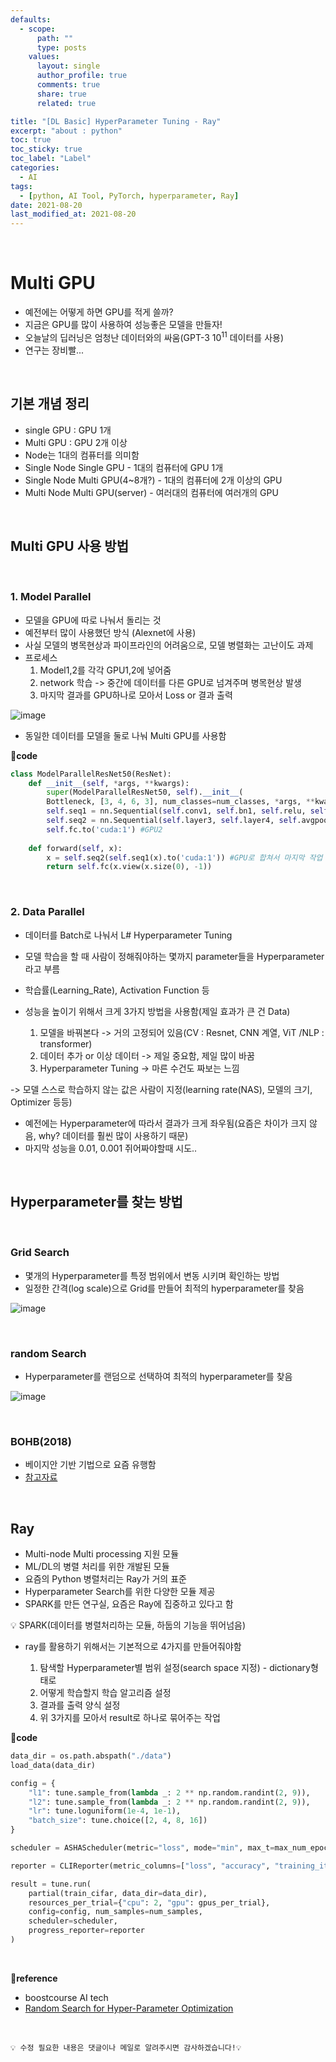 ```yaml
---
defaults:
  - scope:
      path: ""
      type: posts
    values:
      layout: single
      author_profile: true
      comments: true
      share: true
      related: true

title: "[DL Basic] HyperParameter Tuning - Ray"
excerpt: "about : python"
toc: true
toc_sticky: true
toc_label: "Label"
categories:
  - AI
tags:
  - [python, AI Tool, PyTorch, hyperparameter, Ray]
date: 2021-08-20
last_modified_at: 2021-08-20
---
```


<br>  

# Multi GPU

- 예전에는 어떻게 하면 GPU를 적게 쓸까?
- 지금은 GPU를 많이 사용하여 성능좋은 모델을 만들자!
- 오늘날의 딥러닝은 엄청난 데이터와의 싸움(GPT-3 $10^11$ 데이터를 사용)
- 연구는 장비빨...

<br>

## 기본 개념 정리 

- single GPU : GPU 1개
- Multi GPU : GPU 2개 이상
- Node는 1대의 컴퓨터를 의미함
- Single Node Single GPU - 1대의 컴퓨터에 GPU 1개
- Single Node Multi GPU(4~8개?) - 1대의 컴퓨터에 2개 이상의 GPU
- Multi Node Multi GPU(server) - 여러대의 컴퓨터에 여러개의 GPU

<br>

## Multi GPU 사용 방법

<br>

### 1. Model Parallel

- 모델을 GPU에 따로 나눠서 돌리는 것
- 예전부터 많이 사용했던 방식 (Alexnet에 사용)
- 사실 모델의 병목현상과 파이프라인의 어려움으로, 모델 병렬화는 고난이도 과제
- 프로세스
    1. Model1,2를 각각 GPU1,2에 넣어줌
    2. network 학습 -> 중간에 데이터를 다른 GPU로 넘겨주며 병목현상 발생
    3. 마지막 결과를 GPU하나로 모아서 Loss or 결과 출력

![image](https://user-images.githubusercontent.com/77658029/130342072-623f3f65-e429-4b22-80fb-4ca2adfc03ad.png)

- 동일한 데이터를 모델을 둘로 나눠 Multi GPU를 사용함

**📰code**
```python
class ModelParallelResNet50(ResNet):
    def __init__(self, *args, **kwargs):
        super(ModelParallelResNet50, self).__init__(
        Bottleneck, [3, 4, 6, 3], num_classes=num_classes, *args, **kwargs)
        self.seq1 = nn.Sequential(self.conv1, self.bn1, self.relu, self.maxpool, self.layer1, self.layer2).to('cuda:0')# GPU1
        self.seq2 = nn.Sequential(self.layer3, self.layer4, self.avgpool).to('cuda:1') #GPU2
        self.fc.to('cuda:1') #GPU2
        
    def forward(self, x):
        x = self.seq2(self.seq1(x).to('cuda:1')) #GPU로 합쳐서 마지막 작업 진행
        return self.fc(x.view(x.size(0), -1))
```

<br>

### 2. Data Parallel

- 데이터를 Batch로 나눠서 L# Hyperparameter Tuning

- 모델 학습을 할 때 사람이 정해줘야하는 몇까지 parameter들을 Hyperparameter라고 부름
- 학습률(Learning_Rate), Activation Function 등
- 성능을 높이기 위해서 크게 3가지 방법을 사용함(제일 효과가 큰 건 Data)

    1. 모델을 바꿔본다 -> 거의 고정되어 있음(CV : Resnet, CNN 계열, ViT /NLP : transformer)
    2. 데이터 추가 or 이상 데이터 -> 제일 중요함, 제일 많이 바꿈
    3. Hyperparameter Tuning -> 마른 수건도 짜보는 느낌

-> 모델 스스로 학습하지 않는 값은 사람이 지정(learning rate(NAS), 모델의 크기, Optimizer 등등)
- 예전에는 Hyperparameter에 따라서 결과가 크게 좌우됨(요즘은 차이가 크지 않음, why? 데이터를 훨씬 많이 사용하기 때문)
- 마지막 성능을 0.01, 0.001 쥐어짜야할때 시도..

<br>

## Hyperparameter를 찾는 방법

<br>

### Grid Search

- 몇개의 Hyperparameter를 특정 범위에서 변동 시키며 확인하는 방법
- 일정한 간격(log scale)으로 Grid를 만들어 최적의 hyperparameter를 찾음

![image](https://user-images.githubusercontent.com/77658029/130343528-a65de0dc-d8fa-4b6e-b665-034e9182325a.png)

<br>

### random Search

- Hyperparameter를 랜덤으로 선택하여 최적의 hyperparameter를 찾음

![image](https://user-images.githubusercontent.com/77658029/130343555-82ca4ab9-8278-467e-b679-152666b5340a.png)

<br>

### BOHB(2018)

- 베이지안 기반 기법으로 요즘 유행함
- [참고자료](http://proceedings.mlr.press/v80/falkner18a/falkner18a.pdf)

<br>

## Ray

- Multi-node Multi processing 지원 모듈
- ML/DL의 병렬 처리를 위한 개발된 모듈
- 요즘의 Python 병렬처리는 Ray가 거의 표준
- Hyperparameter Search를 위한 다양한 모듈 제공
- SPARK를 만든 연구실, 요즘은 Ray에 집중하고 있다고 함

💡 SPARK(데이터를 병렬처리하는 모듈, 하둡의 기능을 뛰어넘음) 

- ray를 활용하기 위해서는 기본적으로 4가지를 만들어줘야함

    1. 탐색할 Hyperparameter별 범위 설정(search space 지정) - dictionary형태로
    2. 어떻게 학습할지 학습 알고리즘 설정
    3. 결과를 출력 양식 설정
    4. 위 3가지를 모아서 result로 하나로 묶어주는 작업


**📰code**
```python
data_dir = os.path.abspath("./data")
load_data(data_dir)

config = {
    "l1": tune.sample_from(lambda _: 2 ** np.random.randint(2, 9)),
    "l2": tune.sample_from(lambda _: 2 ** np.random.randint(2, 9)),
    "lr": tune.loguniform(1e-4, 1e-1),
    "batch_size": tune.choice([2, 4, 8, 16])
}

scheduler = ASHAScheduler(metric="loss", mode="min", max_t=max_num_epochs, grace_period=1,reduction_factor=2)

reporter = CLIReporter(metric_columns=["loss", "accuracy", "training_iteration"])

result = tune.run(
    partial(train_cifar, data_dir=data_dir),
    resources_per_trial={"cpu": 2, "gpu": gpus_per_trial},
    config=config, num_samples=num_samples,
    scheduler=scheduler,
    progress_reporter=reporter
)
```

<br>

**📌reference**
- boostcourse AI tech
- [Random Search for Hyper-Parameter Optimization](https://dl.acm.org/doi/pdf/10.5555/2188385.2188395)

<br>

```
💡 수정 필요한 내용은 댓글이나 메일로 알려주시면 감사하겠습니다!💡 
```
